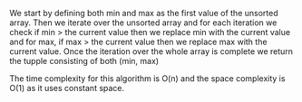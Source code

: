We start by defining both min and max as the first value of the unsorted array. Then we iterate over the unsorted array and for each iteration we check if min > the current value then we replace min with the current value and for max, if max > the current value then we replace max with the current value. Once the iteration over the whole array is complete we return the tupple consisting of both (min, max)

The time complexity for this algorithm is O(n) and the space complexity is O(1) as it uses constant space.